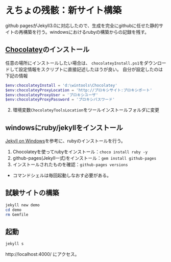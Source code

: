 # えちょの残骸：新サイト構築
github pagesがJekyll3.0に対応したので、生成を完全にgithubに任せた静的サイトの再構築を行う。windowsにおけるrubyの構築からの記録を残す。

## [Chocolatey](https://chocolatey.org/install)のインストール
任意の場所にインストールしたい場合は、
```chocolateyInstall.ps1```をダウンロードして設定情報をスクリプトに直接記述したほうが良い。
自分が設定したのは下記の情報

```ps1
$env:chocolateyInstall = 'd:\wintools\Chocolatey'
$env:chocolateyProxyLocation = 'http://プロキシサイト:プロキシポート'
$env:chocolateyProxyUser = 'プロキシユーザ'
$env:chocolateyProxyPassword = 'プロキシパスワード'
```

2. 環境変数```ChocolateyToolsLocation```をツールインストールフォルダに変更

## windowsにruby/jekyllをインストール
[Jekyll on Windows](https://jekyllrb.com/docs/windows/#installation)を参考に、rubyのインストールを行う。

1. Chocolateyを使ってrubyをインストール：```choco install ruby -y```
2. github-pages(Jekyll一式)をインストール：```gem install github-pages```
3. インストールされたものを確認：```github-pages versions```

* コマンドシェルは毎回起動しなおす必要がある。

## 試験サイトの構築

```ps1
jekyll new demo
cd demo
rm Gemfile
```

## 起動
```cmd
jekyll s 
```

http://localhost:4000/ にアクセス。


